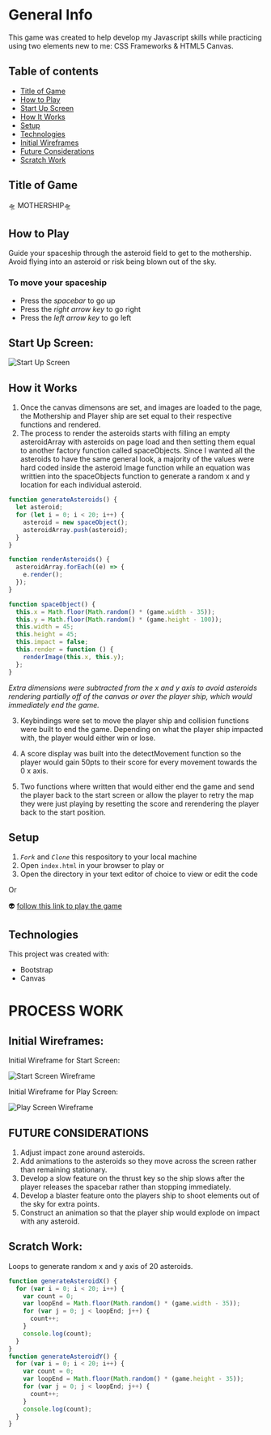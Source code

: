 # General Info

This game was created to help develop my Javascript skills while practicing using two elements new to me: CSS Frameworks & HTML5 Canvas.

## Table of contents

- [Title of Game](#title-of-game)
- [How to Play](how-to-play)
- [Start Up Screen](start-up-screen)
- [How It Works ](how-it-works)
- [Setup](#setup)
- [Technologies](#technologies)
- [Initial Wireframes](#initial-wireframes)
- [Future Considerations](#future-considerations)
- [Scratch Work](#scratch-work)

## Title of Game

🛸 MOTHERSHIP🛸

## How to Play

Guide your spaceship through the asteroid field to get to the mothership. Avoid flying into an asteroid or risk being blown out of the sky.

### To move your spaceship

- Press the _spacebar_ to go up
- Press the _right arrow key_ to go right
- Press the _left arrow key_ to go left

## Start Up Screen:

![Start Up Screen](/assets/start-screen.png)

## How it Works

1. Once the canvas dimensons are set, and images are loaded to the page, the Mothership and Player ship are set equal to their respective functions and rendered.
2. The process to render the asteroids starts with filling an empty asteroidArray with asteroids on page load and then setting them equal to another factory function called spaceObjects. Since I wanted all the asteroids to have the same general look, a majority of the values were hard coded inside the asteroid Image function while an equation was writtien into the spaceObjects function to generate a random x and y location for each individual asteroid.

```javascript
function generateAsteroids() {
  let asteroid;
  for (let i = 0; i < 20; i++) {
    asteroid = new spaceObject();
    asteroidArray.push(asteroid);
  }
}

function renderAsteroids() {
  asteroidArray.forEach((e) => {
    e.render();
  });
}

function spaceObject() {
  this.x = Math.floor(Math.random() * (game.width - 35));
  this.y = Math.floor(Math.random() * (game.height - 100));
  this.width = 45;
  this.height = 45;
  this.impact = false;
  this.render = function () {
    renderImage(this.x, this.y);
  };
}
```

_Extra dimensions were subtracted from the x and y axis to avoid asteroids rendering partially off of the canvas or over the player ship, which would immediately end the game._

3. Keybindings were set to move the player ship and collision functions were built to end the game. Depending on what the player ship impacted with, the player would either win or lose.

4. A score display was built into the detectMovement function so the player would gain 50pts to their score for every movement towards the 0 x axis.

5. Two functions where written that would either end the game and send the player back to the start screen or allow the player to retry the map they were just playing by resetting the score and rerendering the player back to the start position.

## Setup

1. _`Fork`_ and _`Clone`_ this respository to your local machine
2. Open `index.html` in your browser to play or
3. Open the directory in your text editor of choice to view or edit the code

Or

👽 [follow this link to play the game](https://charlenebatiste.github.io/Mothership/)

## Technologies

This project was created with:

- Bootstrap
- Canvas

# PROCESS WORK

## Initial Wireframes:

Initial Wireframe for Start Screen:

![Start Screen Wireframe](/assets/start-screen-wireframe.png)

Initial Wireframe for Play Screen:

![Play Screen Wireframe](/assets/play-screen-wireframe.png)

## FUTURE CONSIDERATIONS

1. Adjust impact zone around asteroids.
2. Add animations to the asteroids so they move across the screen rather than remaining stationary.
3. Develop a slow feature on the thrust key so the ship slows after the player releases the spacebar rather than stopping immediately.
4. Develop a blaster feature onto the players ship to shoot elements out of the sky for extra points.
5. Construct an animation so that the player ship would explode on impact with any asteroid.

## Scratch Work:

Loops to generate random x and y axis of 20 asteroids.

```javascript
function generateAsteroidX() {
  for (var i = 0; i < 20; i++) {
    var count = 0;
    var loopEnd = Math.floor(Math.random() * (game.width - 35));
    for (var j = 0; j < loopEnd; j++) {
      count++;
    }
    console.log(count);
  }
}
function generateAsteroidY() {
  for (var i = 0; i < 20; i++) {
    var count = 0;
    var loopEnd = Math.floor(Math.random() * (game.height - 35));
    for (var j = 0; j < loopEnd; j++) {
      count++;
    }
    console.log(count);
  }
}
```
